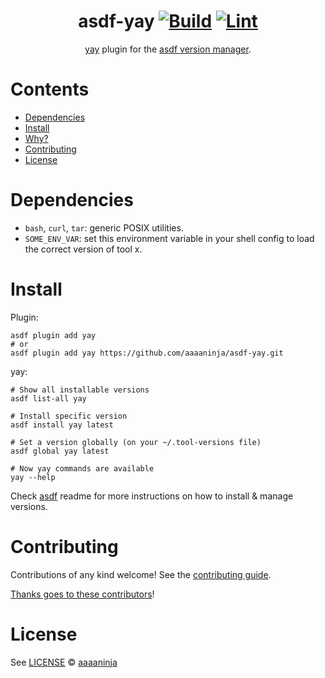 <div align="center">

# asdf-yay [![Build](https://github.com/aaaaninja/asdf-yay/actions/workflows/build.yml/badge.svg)](https://github.com/aaaaninja/asdf-yay/actions/workflows/build.yml) [![Lint](https://github.com/aaaaninja/asdf-yay/actions/workflows/lint.yml/badge.svg)](https://github.com/aaaaninja/asdf-yay/actions/workflows/lint.yml)


[yay](https://github.com/aaaaninja/asdf-yay) plugin for the [asdf version manager](https://asdf-vm.com).

</div>

# Contents

- [Dependencies](#dependencies)
- [Install](#install)
- [Why?](#why)
- [Contributing](#contributing)
- [License](#license)

# Dependencies

- `bash`, `curl`, `tar`: generic POSIX utilities.
- `SOME_ENV_VAR`: set this environment variable in your shell config to load the correct version of tool x.

# Install

Plugin:

```shell
asdf plugin add yay
# or
asdf plugin add yay https://github.com/aaaaninja/asdf-yay.git
```

yay:

```shell
# Show all installable versions
asdf list-all yay

# Install specific version
asdf install yay latest

# Set a version globally (on your ~/.tool-versions file)
asdf global yay latest

# Now yay commands are available
yay --help
```

Check [asdf](https://github.com/asdf-vm/asdf) readme for more instructions on how to
install & manage versions.

# Contributing

Contributions of any kind welcome! See the [contributing guide](contributing.md).

[Thanks goes to these contributors](https://github.com/aaaaninja/asdf-yay/graphs/contributors)!

# License

See [LICENSE](LICENSE) © [aaaaninja](https://github.com/aaaaninja/)
